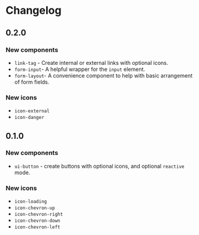 # Changelog

## 0.2.0

### New components

- `link-tag` - Create internal or external links with optional icons.
- `form-input`- A helpful wrapper for the `input` element.
- `form-layout`- A convenience component to help with basic arrangement of form fields.

### New icons

- `icon-external`
- `icon-danger`

## 0.1.0

### New components

- `ui-button` - create buttons with optional icons, and optional `reactive` mode.

### New icons

- `icon-loading`
- `icon-chevron-up`
- `icon-chevron-right`
- `icon-chevron-down`
- `icon-chevron-left`
